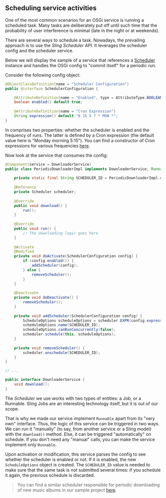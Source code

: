 ## Scheduling service activities

One of the most common scenarios for an OSGi service is running a scheduled task. Many tasks are deliberately put off until such time that the probability of user interference is minimal (late in the night or at weekends).  

There are several ways to schedule a task. Nowadays, the prevailing approach is to use the _Sling Scheduler API_. It leverages the scheduler config and the scheduler service.

Below we will display the sample of a service that references a [Scheduler](https://sling.apache.org/apidocs/sling9/org/apache/sling/commons/scheduler/Scheduler.html#schedule-java.lang.Object-org.apache.sling.commons.scheduler.ScheduleOptions-) instance and handles the OSGi config to "commit itself" for a periodic run.

Consider the following config object:
```java
@ObjectClassDefinition(name = "Scheduler Configuration")
public @interface SchedulerConfiguration {

	@AttributeDefinition(name = "Enabled", type = AttributeType.BOOLEAN)
	boolean enabled() default true;
	
	@AttributeDefinition(name = "Cron Expression")
	String expression() default "0 15 5 ? * MON *";
}
```

In comprises two properties: whether the scheduler is enabled and the frequency of runs. The latter is defined by a Cron expression (the default value here is "Monday morning 5:15"). You can find a constructor of Cron expressions for various frequencies [here](https://www.freeformatter.com/cron-expression-generator-quartz.html).

Now look at the service that consumes the config:
```java
@Component(service = DownloaderService)
public class PeriodicDownloaderImpl implements DownloaderService, Runnable {
    
    private static final String SCHEDULER_ID = PeriodicDownloaderImpl.class.getName() + "_scheduler";
    
    @Reference
    private Scheduler scheduler;
    
    @Override 
    public void download() {
        run();
    }
    
    @Override 
    public void run() {
        // The downloading logic goes here
    }
    
    @Activate
    @Modified
    private void doActivate(SchedulerConfiguration config) {
        if (config.enabled()) {
            addScheduler(config);
        } else {
            removeScheduler();
        }
    }
    
    @Deactivate
    private void doDeactivate() {
        removeScheduler();
    }
    
    private void addScheduler(SchedulerConfiguration config) {
        ScheduleOptions scheduleOptions = scheduler.EXPR(config.expression());
        scheduleOptions.name(SCHEDULER_ID);
        scheduleOptions.canRunConcurrently(false);
        scheduler.schedule(this, scheduleOptions);
    }
    
    private void removeScheduler() {
        scheduler.unschedule(SCHEDULER_ID);
    }
}

// ...

public interface DownloaderService {
    void download();
}
```

The _Scheduler_ we use works with two types of entities: a Job, or a Runnable. Sling Jobs are an interesting technology itself, but it is out of our scope. 

That is why we made our service implement `Runnable` apart from its "very own" interface. Thus, the logic of this service can be triggered in two ways. We can run it "manually" (to say, from another service or a Sling model) with the `download()` method. Else, it can be triggered "automatically" on schedule. If you don't need any "manual" calls, you can make the service implement only `Runnable`.

Upon activation or modification, this service parses the config to see whether the scheduler is enabled or not. If it is enabled, the new `ScheduleOptions` object is created. The `SCHEDULER_ID` value is needed to make sure that the same task is not submitted several times: if you schedule it again, the previous schedule is discarded.

> You can find a similar scheduler responsible for periodic downloading of new music albums in our sample project [here](../../project/core/src/main/java/com/exadel/aem/core/services/impl/NewAlbumsRetrievalScheduler.java).
